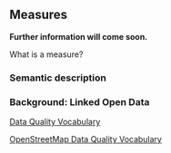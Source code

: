 ## Measures

**Further information will come soon.**

What is a measure?

### Semantic description



### Background: Linked Open Data

[Data Quality Vocabulary](http://purl.org/data-quality)

[OpenStreetMap Data Quality Vocabulary](http://purl.org/osm-data-quality)
